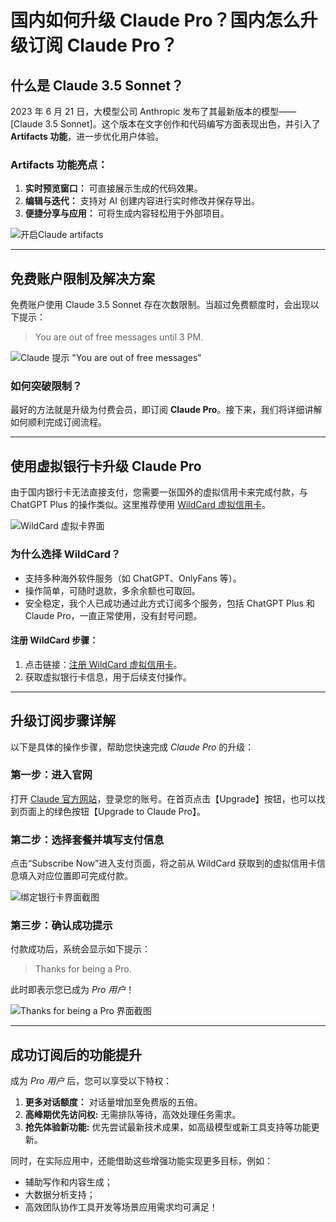 # 国内如何升级 Claude Pro？国内怎么升级订阅 Claude Pro？

## 什么是 Claude 3.5 Sonnet？

2023 年 6 月 21 日，大模型公司 Anthropic 发布了其最新版本的模型——[Claude 3.5 Sonnet]。这个版本在文字创作和代码编写方面表现出色，并引入了 **Artifacts 功能**，进一步优化用户体验。

### Artifacts 功能亮点：
1. **实时预览窗口：** 可直接展示生成的代码效果。
2. **编辑与迭代：** 支持对 AI 创建内容进行实时修改并保存导出。
3. **便捷分享与应用：** 可将生成内容轻松用于外部项目。

![开启Claude artifacts](https://github.com/user-attachments/assets/39e2a543-d66d-45ec-a97a-cb8e12c7ccf0)

---

## 免费账户限制及解决方案

免费账户使用 Claude 3.5 Sonnet 存在次数限制。当超过免费额度时，会出现以下提示：

> You are out of free messages until 3 PM.
> 
![Claude 提示 "You are out of free messages"](https://github.com/user-attachments/assets/3a43c3f7-f237-4342-be15-ceb9410f51a9)


### 如何突破限制？
最好的方法就是升级为付费会员，即订阅 **Claude Pro**。接下来，我们将详细讲解如何顺利完成订阅流程。

---

## 使用虚拟银行卡升级 Claude Pro

由于国内银行卡无法直接支付，您需要一张国外的虚拟信用卡来完成付款，与 ChatGPT Plus 的操作类似。这里推荐使用 [WildCard 虚拟信用卡](https://bit.ly/bewildcard)。

![WildCard 虚拟卡界面](https://github.com/user-attachments/assets/425ff059-1a55-42dc-991c-8025ce6eb37a)

### 为什么选择 WildCard？
- 支持多种海外软件服务（如 ChatGPT、OnlyFans 等）。
- 操作简单，可随时退款，多余余额也可取回。
- 安全稳定，我个人已成功通过此方式订阅多个服务，包括 ChatGPT Plus 和 Claude Pro，一直正常使用，没有封号问题。

#### 注册 WildCard 步骤：
1. 点击链接：[注册 WildCard 虚拟信用卡](https://bit.ly/bewildcard)。
2. 获取虚拟银行卡信息，用于后续支付操作。
   
---

## 升级订阅步骤详解

以下是具体的操作步骤，帮助您快速完成 *Claude Pro* 的升级：

### 第一步：进入官网
打开 [Claude 官方网站](https://claude.ai/chats)，登录您的账号。在首页点击【Upgrade】按钮，也可以找到页面上的绿色按钮【Upgrade to Claude Pro】。

### 第二步：选择套餐并填写支付信息
点击“Subscribe Now”进入支付页面，将之前从 WildCard 获取到的虚拟信用卡信息填入对应位置即可完成付款。

![绑定银行卡界面截图](https://github.com/user-attachments/assets/225b7aef-b5ab-42b5-8cab-ca9a81d078da)

### 第三步：确认成功提示
付款成功后，系统会显示如下提示：

> Thanks for being a Pro.

此时即表示您已成为 *Pro 用户*！

![Thanks for being a Pro 界面截图](https://github.com/user-attachments/assets/59c0711b-c89e-4a0f-be8e-bf3966c89382)

---

## 成功订阅后的功能提升

成为 *Pro 用户* 后，您可以享受以下特权：
1. **更多对话额度：** 对话量增加至免费版的五倍。
2. **高峰期优先访问权:** 无需排队等待，高效处理任务需求。
3. **抢先体验新功能:** 优先尝试最新技术成果，如高级模型或新工具支持等功能更新。

同时，在实际应用中，还能借助这些增强功能实现更多目标，例如：
- 辅助写作和内容生成；
- 大数据分析支持；
- 高效团队协作工具开发等场景应用需求均可满足！


